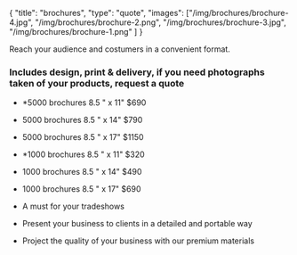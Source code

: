 {
  "title": "brochures",
  "type": "quote",
  "images": ["/img/brochures/brochure-4.jpg", "/img/brochures/brochure-2.png", "/img/brochures/brochure-3.jpg", "/img/brochures/brochure-1.png" ]
}

Reach your audience and costumers in a convenient format.

### Includes design, print & delivery, if you need photographs taken of your products, request a quote
* *5000 brochures 8.5 " x 11" $690
* 5000 brochures 8.5 " x 14" $790
* 5000 brochures 8.5 " x 17" $1150
* *1000 brochures 8.5 " x 11" $320
* 1000 brochures 8.5 " x 14" $490
* 1000 brochures 8.5 " x 17" $690

* A must for your tradeshows
* Present your business to clients in a detailed and portable way
* Project the quality of your business with our premium materials
